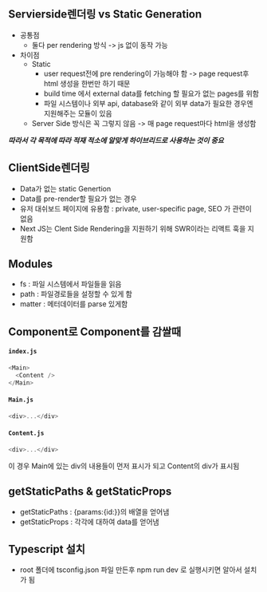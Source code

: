 ## Servierside렌더링 vs Static Generation

- 공통점
  - 둘다 per rendering 방식 -> js 없이 동작 가능
- 차이점
  - Static
    - user request전에 pre rendering이 가능해야 함 -> page request후 html 생성을 한번만 하기 때문
    - build time 에서 external data를 fetching 할 필요가 없는 pages를 위함
    - 파일 시스템이나 외부 api, database와 같이 외부 data가 필요한 경우엔 지원해주는 모듈이 있음
  - Server Side 방식은 꼭 그렇지 않음 -> 매 page request마다 html을 생성함
    <br>

**_따라서 각 목적에 따라 적재 적소에 알맞게 하이브리드로 사용하는 것이 중요_**

## ClientSide렌더링

- Data가 없는 static Genertion
- Data를 pre-render할 필요가 없는 경우
- 유저 대쉬보드 페이지에 유용함 : private, user-specific page, SEO 가 관련이 없음
- Next JS는 Clent Side Rendering을 지원하기 위해 SWR이라는 리액트 훅을 지원함

## Modules

- fs : 파일 시스템에서 파일들을 읽음
- path : 파일경로들을 설정할 수 있게 함
- matter : 메터데이터를 parse 있게함

## Component로 Component를 감쌀때

#### **`index.js`**

```js
<Main>
  <Content />
</Main>
```

#### **`Main.js`**

```js
<div>...</div>
```

#### **`Content.js`**

```js
<div>...</div>
```

이 경우 Main에 있는 div의 내용들이 먼저 표시가 되고 Content의 div가 표시됨

## getStaticPaths & getStaticProps

- getStaticPaths : {params:{id:}}의 배열을 얻어냄
- getStaticProps : 각각에 대하여 data를 얻어냄

## Typescript 설치

- root 폴더에 tsconfig.json 파일 만든후 npm run dev 로 실행시키면 알아서 설치가 됨
